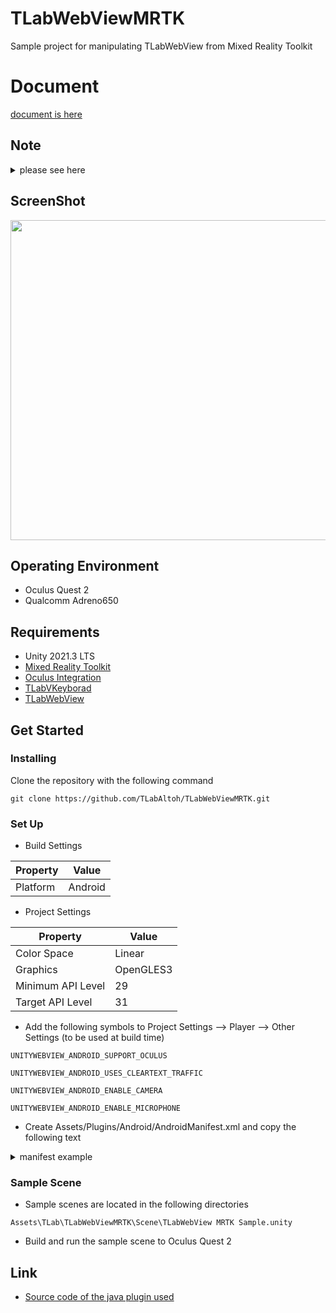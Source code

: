 # TLabWebViewMRTK
Sample project for manipulating TLabWebView from Mixed Reality Toolkit

# Document
[document is here](https://tlabgames.gitbook.io/tlabwebview)

## Note

<details><summary>please see here</summary>

### This Repository only for Oculus Quest 2
This is a project I created for Oculus Quest 2, using the Mixed Reality Toolkit, but it does not work with HoloLens. This is because the WebView used is an Oculus (or Android) dependent system.

### Module Management Policy Modified
The policy has been changed to manage libraries in the repository as submodules after commit ``` 4a7a833 ```. Please run ``` git submodule update --init ``` to adjust the commit of the submodule to the version recommended by the project.

### WebView Input System Updated
Previously the interaction with WebView was based on the pan example, but currently the interaction example is based on uGUI. (2024/4/15)

</details>

## ScreenShot
<img src="Media/tlab_webview_mrtk_feature.gif" width="512"></img>

## Operating Environment
- Oculus Quest 2
- Qualcomm Adreno650

## Requirements
- Unity 2021.3 LTS
- [Mixed Reality Toolkit](https://learn.microsoft.com/ja-jp/windows/mixed-reality/mrtk-unity/mrtk2/?view=mrtkunity-2022-05)
- [Oculus Integration](https://assetstore.unity.com/packages/tools/integration/oculus-integration-deprecated-82022?locale=ja-JP)
- [TLabVKeyborad](https://github.com/TLabAltoh/TLabVKeyborad.git)
- [TLabWebView](https://github.com/TLabAltoh/TLabWebView.git)

## Get Started

### Installing

Clone the repository with the following command

```
git clone https://github.com/TLabAltoh/TLabWebViewMRTK.git
```

### Set Up

- Build Settings

| Property      | Value   |
| ------------- | ------- |
| Platform      | Android |

- Project Settings

| Property          | Value     |
| ----------------- | --------- |
| Color Space       | Linear    |
| Graphics          | OpenGLES3 |
| Minimum API Level | 29        |
| Target API Level  | 31        |


- Add the following symbols to Project Settings --> Player --> Other Settings (to be used at build time)

```
UNITYWEBVIEW_ANDROID_SUPPORT_OCULUS
```
```
UNITYWEBVIEW_ANDROID_USES_CLEARTEXT_TRAFFIC
```
```
UNITYWEBVIEW_ANDROID_ENABLE_CAMERA
```
```
UNITYWEBVIEW_ANDROID_ENABLE_MICROPHONE
```

- Create Assets/Plugins/Android/AndroidManifest.xml and copy the following text

<details><summary>manifest example</summary>

```xml
<?xml version="1.0" encoding="utf-8" standalone="no"?>
<manifest xmlns:android="http://schemas.android.com/apk/res/android" android:installLocation="auto">
  <application android:label="@string/app_name" android:icon="@mipmap/app_icon" android:allowBackup="false">
    <activity android:theme="@android:style/Theme.Black.NoTitleBar.Fullscreen" android:configChanges="locale|fontScale|keyboard|keyboardHidden|mcc|mnc|navigation|orientation|screenLayout|screenSize|smallestScreenSize|touchscreen|uiMode" android:launchMode="singleTask" android:name="com.unity3d.player.UnityPlayerActivity" android:excludeFromRecents="true">
      <intent-filter>
        <action android:name="android.intent.action.MAIN" />
        <category android:name="android.intent.category.LAUNCHER" />
      </intent-filter>
    </activity>
    <meta-data android:name="unityplayer.SkipPermissionsDialog" android:value="false" />
    <meta-data android:name="com.samsung.android.vr.application.mode" android:value="vr_only" />
  </application>
	
    <!-- For Unity-WebView -->
    <application android:allowBackup="true"/>
    <application android:supportsRtl="true"/>
    <application android:hardwareAccelerated="true"/>
    <application android:usesCleartextTraffic="true"/>

    <uses-permission android:name="android.permission.INTERNET" />
    <uses-permission android:name="android.permission.ACCESS_NETWORK_STATE"/>
    <uses-permission android:name="android.permission.CAMERA" />
    <uses-permission android:name="android.permission.MICROPHONE" />
    <uses-permission android:name="android.permission.MODIFY_AUDIO_SETTINGS" />
    <uses-permission android:name="android.permission.RECORD_AUDIO" />

    <uses-feature android:name="android.hardware.camera" />
    <uses-feature android:name="android.hardware.microphone" />
    <!-- For Unity-WebView -->
	
  <uses-feature android:name="android.hardware.vr.headtracking" android:version="1" android:required="true" />
</manifest>
```

</details>

### Sample Scene
- Sample scenes are located in the following directories
```
Assets\TLab\TLabWebViewMRTK\Scene\TLabWebView MRTK Sample.unity
```
- Build and run the sample scene to Oculus Quest 2

## Link
- [Source code of the java plugin used](https://github.com/TLabAltoh/TLabWebViewPlugin.git)
